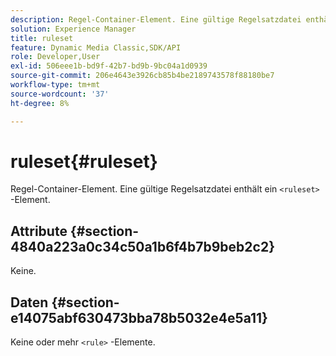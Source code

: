 ```yaml
---
description: Regel-Container-Element. Eine gültige Regelsatzdatei enthält ein <ruleSet> -Element.
solution: Experience Manager
title: ruleset
feature: Dynamic Media Classic,SDK/API
role: Developer,User
exl-id: 506eee1b-bd9f-42b7-bd9b-9bc04a1d0939
source-git-commit: 206e4643e3926cb85b4be2189743578f88180be7
workflow-type: tm+mt
source-wordcount: '37'
ht-degree: 8%

---
```


# ruleset{#ruleset}

Regel-Container-Element. Eine gültige Regelsatzdatei enthält ein `<ruleset>` -Element.

## Attribute {#section-4840a223a0c34c50a1b6f4b7b9beb2c2}

Keine.

## Daten {#section-e14075abf630473bba78b5032e4e5a11}

Keine oder mehr `<rule>` -Elemente.
